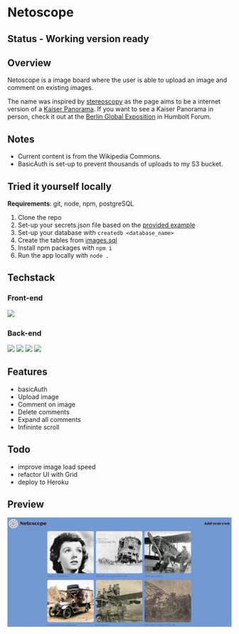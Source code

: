 # Netoscope

## Status -  Working version ready

## Overview

Netoscope is a image board where the user is able to upload an image
and comment on existing images.

The name was inspired by
[stereoscopy](https://en.wikipedia.org/wiki/Stereoscopy) as the page
aims to be a internet version of a
[Kaiser Panorama](https://en.wikipedia.org/wiki/Stereoscopy). If you
want to see a Kaiser Panorama in person, check it out at the
[Berlin Global Exposition](https://en.wikipedia.org/wiki/Stereoscopy)
in Humbolt Forum.

## Notes

-   Current content is from the Wikipedia Commons.
-   BasicAuth is set-up to prevent thousands of uploads to my S3
    bucket.

## Tried it yourself locally

**Requirements**: git, node, npm, postgreSQL

1. Clone the repo
2. Set-up your secrets.json file based on the
   [provided example](https://github.com/Tinux-18/Netoscope/blob/main/secrets_example.json)
3. Set-up your database with `createdb <database_name>`
4. Create the tables from
   [images.sql](https://github.com/Tinux-18/Netoscope/blob/main/sql/images.sql)
5. Install npm packages with `npm i`
6. Run the app locally with `node .`

## Techstack

### Front-end

![](https://img.shields.io/badge/-Vue.js-4FC08D?logo=Vue.js&logoColor=white)

### Back-end

![](https://img.shields.io/badge/-Node.js-339933?logo=Node.js&logoColor=white)&nbsp;![](https://img.shields.io/badge/-Express-000000?logo=Express&logoColor=white)&nbsp;![](https://img.shields.io/badge/-PostgreSQL-4169E1?logo=PostgreSQL&logoColor=white)&nbsp;![](https://img.shields.io/badge/-AWS%20S3-569A31?logo=Amazon-S3&logoColor=white)

## Features

-   basicAuth
-   Upload image
-   Comment on image
-   Delete comments
-   Expand all comments
-   Infininte scroll

## Todo

-   improve image load speed
-   refactor UI with Grid
-   deploy to Heroku

## Preview

<img align="left" alt="linkedin" src="previews/netoscope_landing_preview.png" />
